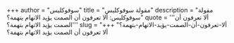 +++
author = "سوفوكليس"
title = "مقولة سوفوكليس"
description = "مقولة سوفوكليس: ألا تعرفون أن الصمت يؤيد الاتهام بتهمة؟"
quote = '''ألا تعرفون أن الصمت يؤيد الاتهام بتهمة؟'''
slug = "ألا-تعرفون-أن-الصمت-يؤيد-الاتهام-بتهمة؟"
+++
ألا تعرفون أن الصمت يؤيد الاتهام بتهمة؟
